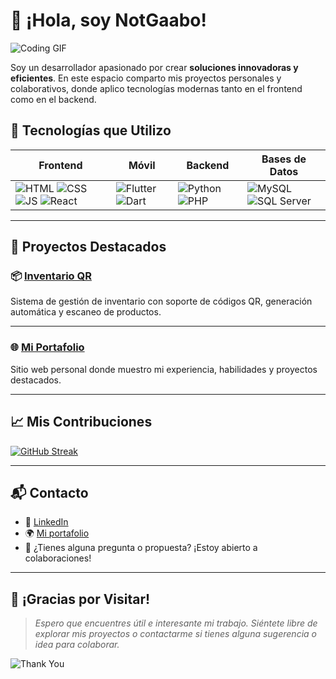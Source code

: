 # 👋 ¡Hola, soy NotGaabo!

![Coding GIF](https://media.giphy.com/media/qgQUggAC3Pfv687qPC/giphy.gif)

Soy un desarrollador apasionado por crear **soluciones innovadoras y eficientes**. En este espacio comparto mis proyectos personales y colaborativos, donde aplico tecnologías modernas tanto en el frontend como en el backend.

## 🚀 Tecnologías que Utilizo

| Frontend | Móvil | Backend | Bases de Datos |
|----------|-------|---------|----------------|
| ![HTML](https://img.shields.io/badge/HTML5-E34F26?logo=html5&logoColor=white) ![CSS](https://img.shields.io/badge/CSS3-1572B6?logo=css3&logoColor=white) ![JS](https://img.shields.io/badge/JavaScript-F7DF1E?logo=javascript&logoColor=black) ![React](https://img.shields.io/badge/React-20232A?logo=react&logoColor=61DAFB) | ![Flutter](https://img.shields.io/badge/Flutter-02569B?logo=flutter&logoColor=white) ![Dart](https://img.shields.io/badge/Dart-0175C2?logo=dart&logoColor=white) | ![Python](https://img.shields.io/badge/Python-3776AB?logo=python&logoColor=white) ![PHP](https://img.shields.io/badge/PHP-777BB4?logo=php&logoColor=white) | ![MySQL](https://img.shields.io/badge/MySQL-4479A1?logo=mysql&logoColor=white) ![SQL Server](https://img.shields.io/badge/SQL%20Server-CC2927?logo=microsoft-sql-server&logoColor=white) |
 

---

## 🌟 Proyectos Destacados

### 📦 [Inventario QR](https://github.com/notgaabo/Proyecto-Inventario-con-QR-code)
Sistema de gestión de inventario con soporte de códigos QR, generación automática y escaneo de productos.

---

### 🌐 [Mi Portafolio](https://github.com/notgaabo/Mi-portafolio)
Sitio web personal donde muestro mi experiencia, habilidades y proyectos destacados.

---

## 📈 Mis Contribuciones

[![GitHub Streak](https://github-readme-streak-stats.herokuapp.com?user=notgaabo&theme=dark&hide_border=true&date_format=j%2Fn%5B%2FY%5D&exclude_days=Sun%2CSat)](https://git.io/streak-stats)

---

## 📬 Contacto

- 💼 [LinkedIn](https://www.linkedin.com/in/yoensi-arias-248b32299/)
- 🌍 [Mi portafolio](https://mi-portafolio-navy.vercel.app/)
- 📧 ¿Tienes alguna pregunta o propuesta? ¡Estoy abierto a colaboraciones!

---

## 🙌 ¡Gracias por Visitar!

> *Espero que encuentres útil e interesante mi trabajo. Siéntete libre de explorar mis proyectos o contactarme si tienes alguna sugerencia o idea para colaborar.*

![Thank You](https://media.giphy.com/media/3oriO0OEd9QIDdllqo/giphy.gif)
